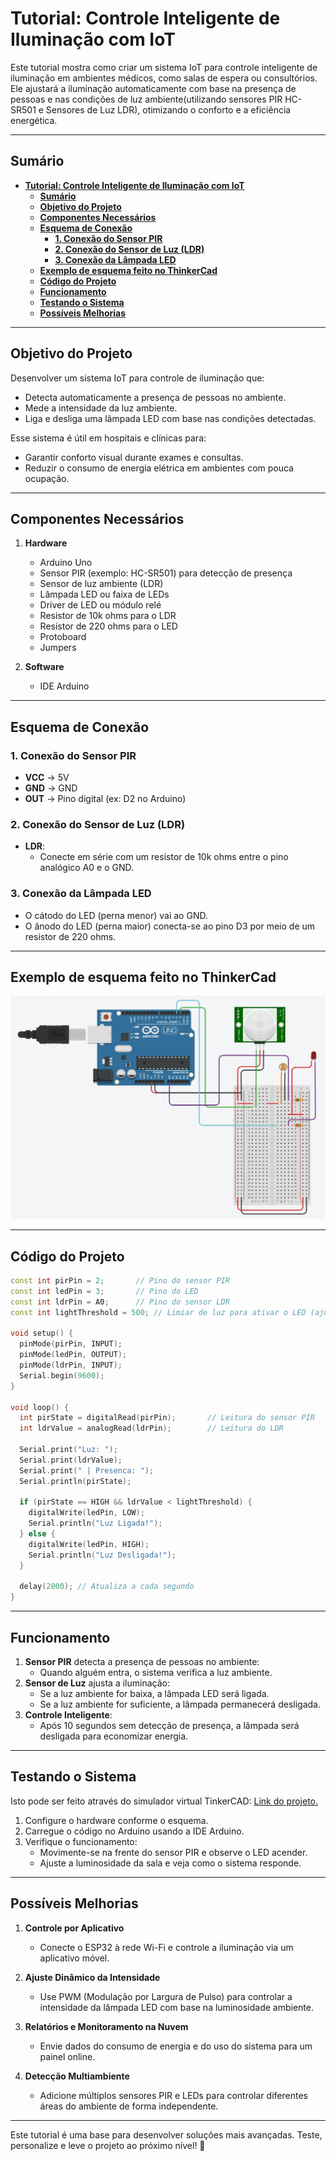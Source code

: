 
# **Tutorial: Controle Inteligente de Iluminação com IoT**

Este tutorial mostra como criar um sistema IoT para controle inteligente de iluminação em ambientes médicos, como salas de espera ou consultórios. Ele ajustará a iluminação automaticamente com base na presença de pessoas e nas condições de luz ambiente(utilizando sensores PIR HC-SR501 e Sensores de Luz LDR), otimizando o conforto e a eficiência energética.

---

## **Sumário**

- [**Tutorial: Controle Inteligente de Iluminação com IoT**](#tutorial-controle-inteligente-de-iluminação-com-iot)
  - [**Sumário**](#sumário)
  - [**Objetivo do Projeto**](#objetivo-do-projeto)
  - [**Componentes Necessários**](#componentes-necessários)
  - [**Esquema de Conexão**](#esquema-de-conexão)
    - [**1. Conexão do Sensor PIR**](#1-conexão-do-sensor-pir)
    - [**2. Conexão do Sensor de Luz (LDR)**](#2-conexão-do-sensor-de-luz-ldr)
    - [**3. Conexão da Lâmpada LED**](#3-conexão-da-lâmpada-led)
  - [**Exemplo de esquema feito no ThinkerCad**](#exemplo-de-esquema-feito-no-thinkercad)
  - [**Código do Projeto**](#código-do-projeto)
  - [**Funcionamento**](#funcionamento)
  - [**Testando o Sistema**](#testando-o-sistema)
  - [**Possíveis Melhorias**](#possíveis-melhorias)

---

## **Objetivo do Projeto**

Desenvolver um sistema IoT para controle de iluminação que:  

- Detecta automaticamente a presença de pessoas no ambiente.  
- Mede a intensidade da luz ambiente.  
- Liga e desliga uma lâmpada LED com base nas condições detectadas.  

Esse sistema é útil em hospitais e clínicas para:  

- Garantir conforto visual durante exames e consultas.  
- Reduzir o consumo de energia elétrica em ambientes com pouca ocupação.  

---

## **Componentes Necessários**

1. **Hardware**
   - Arduino Uno
   - Sensor PIR (exemplo: HC-SR501) para detecção de presença
   - Sensor de luz ambiente (LDR)
   - Lâmpada LED ou faixa de LEDs
   - Driver de LED ou módulo relé
   - Resistor de 10k ohms para o LDR
   - Resistor de 220 ohms para o LED
   - Protoboard
   - Jumpers

2. **Software**

   - IDE Arduino

---

## **Esquema de Conexão**

### **1. Conexão do Sensor PIR**

- **VCC** → 5V  
- **GND** → GND  
- **OUT** → Pino digital (ex: D2 no Arduino)  

### **2. Conexão do Sensor de Luz (LDR)**  

- **LDR**:  
  - Conecte em série com um resistor de 10k ohms entre o pino analógico A0 e o GND.  

### **3. Conexão da Lâmpada LED**

- O cátodo do LED (perna menor) vai ao GND.
- O ânodo do LED (perna maior) conecta-se ao pino D3 por meio de um resistor de 220 ohms.

---

## **Exemplo de esquema feito no ThinkerCad**

![Esquema de circuitos](./diagrama-thinkerCAD.jpeg)

---

## **Código do Projeto**

```cpp
const int pirPin = 2;       // Pino do sensor PIR
const int ledPin = 3;       // Pino do LED
const int ldrPin = A0;      // Pino do sensor LDR
const int lightThreshold = 500; // Limiar de luz para ativar o LED (ajustável)

void setup() {
  pinMode(pirPin, INPUT);
  pinMode(ledPin, OUTPUT);
  pinMode(ldrPin, INPUT);
  Serial.begin(9600);
}

void loop() {
  int pirState = digitalRead(pirPin);       // Leitura do sensor PIR
  int ldrValue = analogRead(ldrPin);        // Leitura do LDR

  Serial.print("Luz: ");
  Serial.print(ldrValue);
  Serial.print(" | Presenca: ");
  Serial.println(pirState);

  if (pirState == HIGH && ldrValue < lightThreshold) {
    digitalWrite(ledPin, LOW);
    Serial.println("Luz Ligada!");
  } else {
    digitalWrite(ledPin, HIGH); 
    Serial.println("Luz Desligada!");
  }

  delay(2000); // Atualiza a cada segundo
}

```

---

## **Funcionamento**

1. **Sensor PIR** detecta a presença de pessoas no ambiente:  
   - Quando alguém entra, o sistema verifica a luz ambiente.  
2. **Sensor de Luz** ajusta a iluminação:  
   - Se a luz ambiente for baixa, a lâmpada LED será ligada.  
   - Se a luz ambiente for suficiente, a lâmpada permanecerá desligada.  
3. **Controle Inteligente**:  
   - Após 10 segundos sem detecção de presença, a lâmpada será desligada para economizar energia.  

---

## **Testando o Sistema**

Isto pode ser feito através do simulador virtual TinkerCAD: [Link do projeto.](https://www.tinkercad.com/things/7C9WrRfNNbg-controle-inteligente-de-iluminacao-de-salas-corredores-e-patios)

1. Configure o hardware conforme o esquema.  
2. Carregue o código no Arduino usando a IDE Arduino.  
3. Verifique o funcionamento:  
   - Movimente-se na frente do sensor PIR e observe o LED acender.  
   - Ajuste a luminosidade da sala e veja como o sistema responde.  

---

## **Possíveis Melhorias**

1. **Controle por Aplicativo**  
   - Conecte o ESP32 à rede Wi-Fi e controle a iluminação via um aplicativo móvel.  

2. **Ajuste Dinâmico da Intensidade**  
   - Use PWM (Modulação por Largura de Pulso) para controlar a intensidade da lâmpada LED com base na luminosidade ambiente.  

3. **Relatórios e Monitoramento na Nuvem**  
   - Envie dados do consumo de energia e do uso do sistema para um painel online.  

4. **Detecção Multiambiente**  
   - Adicione múltiplos sensores PIR e LEDs para controlar diferentes áreas do ambiente de forma independente.  

---

Este tutorial é uma base para desenvolver soluções mais avançadas. Teste, personalize e leve o projeto ao próximo nível! 🚀
